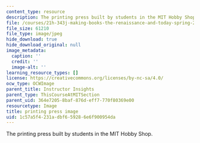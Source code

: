 ```yaml
---
content_type: resource
description: The printing press built by students in the MIT Hobby Shop.
file: /courses/21h-343j-making-books-the-renaissance-and-today-spring-2016/1c57a5f4231adbf659286e6f900954da_printing_press.jpg
file_size: 61210
file_type: image/jpeg
hide_download: true
hide_download_original: null
image_metadata:
  caption: ''
  credit: ''
  image-alt: ''
learning_resource_types: []
license: https://creativecommons.org/licenses/by-nc-sa/4.0/
ocw_type: OCWImage
parent_title: Instructor Insights
parent_type: ThisCourseAtMITSection
parent_uid: 364e7205-8baf-876d-eff7-770f80369e00
resourcetype: Image
title: printing press image
uid: 1c57a5f4-231a-dbf6-5928-6e6f900954da
---
```

The printing press built by students in the MIT Hobby Shop.